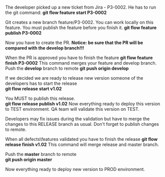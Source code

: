 The developer picked up a new ticket from Jira - P3-0002. 
He has to run the git command:
  **git flow feature start P3-0002**

Git creates a new branch feature/P3-0002. You can work locally on this feature.
You must publish the feature before you finish it.
  **git flow feature publish P3-0002**
  
Now you have to create the PR. 
**Notice: be sure that the PR will be compared with the develop branch!!!**

When the PR is approved you have to finish the feature
  **git flow feature finish P3-0002**
This command merges your feature and develop branch.
Push the **develop** branch to remote
  **git push origin develop**
  

If we decided we are ready to release new version someone of the developers has to start the release    
  **git flow release start v1.02**
  
You MUST to publish this release.  
  **git flow release publish v1.02**
Now everything ready to deploy this version to TEST environment.
QA team will validate this version on TEST.

Developers may fix issues during the validation but have to merge the changes to this RELEASE branch as usual.
Don't forget to publish changes to remote.

When all defects\features validated you have to finish the release
  **git flow release finish v1.02**
This command will merge release and master branch.
  
Push the **master** branch to remote  
  **git push origin master**
 
Now everything ready to deploy new version to PROD environment. 